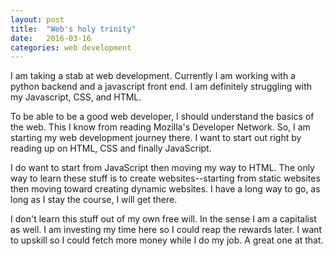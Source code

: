 ```yaml
---
layout: post
title:  "Web's holy trinity"
date:   2016-03-16
categories: web development
---
```


I am taking a stab at web development. Currently I am working with a python backend and a javascript front end. I am definitely struggling with my Javascript, CSS, and HTML.

To be able to be a good web developer, I should understand the basics of the web. This I know from reading Mozilla's Developer Network. So, I am starting my web development journey there. I want to start out right by reading up on HTML, CSS and finally JavaScript.

I do want to start from JavaScript then moving my way to HTML. The only way to learn these stuff is to create websites--starting from static websites then moving toward creating dynamic websites. I have a long way to go, as long as I stay the course, I will get there. 

I don't learn this stuff out of my own free will. In the sense I am a capitalist as well. I am investing my time here so I could reap the rewards later. I want to upskill so I could fetch more money while I do my job. A great one at that. 


